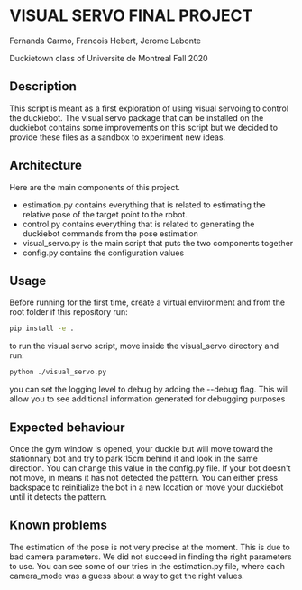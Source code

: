 # VISUAL SERVO FINAL PROJECT
Fernanda Carmo, Francois Hebert, Jerome Labonte

Duckietown class of Universite de Montreal Fall 2020
## Description
This script is meant as a first exploration of using visual servoing 
to control the duckiebot. The visual servo package that can be installed on the duckiebot
contains some improvements on this script but we decided to provide these files 
as a sandbox to experiment new ideas.

## Architecture
Here are the main components of this project.
* estimation.py contains everything that is related to estimating the relative 
pose of the target point to the robot.
* control.py contains everything that is related to generating the
duckiebot commands from the pose estimation
* visual_servo.py is the main script that puts the two components together 
* config.py contains the configuration values

## Usage
Before running for the first time, create a virtual environment and from the root folder if this repository
run:
```bash
pip install -e .
```

to run the visual servo script, move inside the visual_servo directory and run:
```bash
python ./visual_servo.py
```

you can set the logging level to debug by adding the --debug flag. This will allow you to see additional information generated for debugging purposes

## Expected behaviour
Once the gym window is opened, your duckie but will move toward
the stationnary bot and try to park 15cm behind it and look in the same direction. 
You can change this value in the config.py file. If your bot doesn't not move, in means
 it has not detected the pattern. You can either press backspace to reinitialize the bot in 
a new location or move your duckiebot until it detects the pattern.

## Known problems
The estimation of the pose is not very precise at the moment. This is due to 
bad camera parameters. We did not succeed in finding the right parameters to use. 
You can see some of our tries in the estimation.py file, where
each camera_mode was a guess about a way to get the right values.